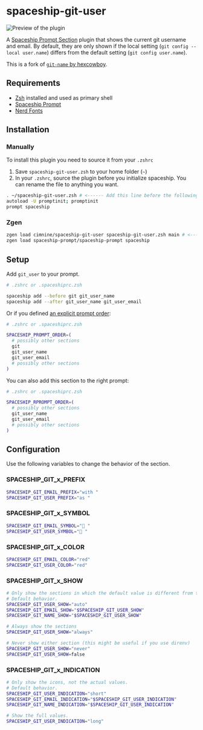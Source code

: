 # spaceship-git-user

![Preview of the plugin](https://github.com/cimnine/spaceship-git-user/assets/804532/ab93b25c-7014-44b7-a01e-94a5624cd94f)

A [Spaceship Prompt Section][spaceship-prompt] plugin that shows the current git username and email.
By default, they are only shown if the local setting (`git config --local user.name`) differs from the default setting (`git config user.name`).

This is a fork of [`git-name` by hexcowboy][original].

[spaceship-prompt]: https://github.com/denysdovhan/spaceship-prompt
[original]: https://github.com/hexcowboy/spaceship-git-name

## Requirements

- [Zsh](https://github.com/zsh-users/zsh) installed and used as primary shell
- [Spaceship Prompt](https://github.com/denysdovhan/spaceship-prompt)
- [Nerd Fonts](https://github.com/ryanoasis/nerd-fonts)

## Installation

### Manually

To install this plugin you need to source it from your `.zshrc`

1. Save `spaceship-git-user.zsh` to your home folder (`~`)
2. In your `.zshrc`, source the plugin before you initialize spaceship. You can rename the file to anything you want.

```sh
. ~/spaceship-git-user.zsh # <------ Add this line before the following!
autoload -U promptinit; promptinit
prompt spaceship
```

### Zgen

```sh
zgen load cimnine/spaceship-git-user spaceship-git-user.zsh main # <------ must be before loading spaceship!
zgen load spaceship-prompt/spaceship-prompt spaceship
```

## Setup

Add `git_user` to your prompt.

```sh
# .zshrc or .spaceshiprc.zsh

spaceship add --before git git_user_name
spaceship add --after git_user_name git_user_email
```

Or if you defined [an explicit prompt order][spaceship-prompt-order]:

[spaceship-prompt-order]: https://github.com/denysdovhan/spaceship-prompt/blob/master/docs/Options.md#order

```sh
# .zshrc or .spaceshiprc.zsh

SPACESHIP_PROMPT_ORDER=(
  # possibly other sections
  git
  git_user_name
  git_user_email
  # possibly other sections
)
```

You can also add this section to the right prompt:

```sh
# .zshrc or .spaceshiprc.zsh

SPACESHIP_RPROMPT_ORDER=(
  # possibly other sections
  git_user_name
  git_user_email
  # possibly other sections
)
```

## Configuration

Use the following variables to change the behavior of the section.

### SPACESHIP_GIT_x_PREFIX

```sh
SPACESHIP_GIT_EMAIL_PREFIX="with "
SPACESHIP_GIT_USER_PREFIX="as "
```

### SPACESHIP_GIT_x_SYMBOL

```sh
SPACESHIP_GIT_EMAIL_SYMBOL="📧 "
SPACESHIP_GIT_USER_SYMBOL="👤 "
```

### SPACESHIP_GIT_x_COLOR

```sh
SPACESHIP_GIT_EMAIL_COLOR="red"
SPACESHIP_GIT_USER_COLOR="red"
```

### SPACESHIP_GIT_x_SHOW

```sh
# Only show the sections in which the default value is different from the local one.
# Default behavior.
SPACESHIP_GIT_USER_SHOW="auto"
SPACESHIP_GIT_EMAIL_SHOW="$SPACESHIP_GIT_USER_SHOW"
SPACESHIP_GIT_NAME_SHOW="$SPACESHIP_GIT_USER_SHOW"

# Always show the sections
SPACESHIP_GIT_USER_SHOW="always"

# Never show either section (this might be useful if you use direnv)
SPACESHIP_GIT_USER_SHOW="never"
SPACESHIP_GIT_USER_SHOW=false
```

### SPACESHIP_GIT_x_INDICATION

```sh
# Only show the icons, not the actual values.
# Default behavior.
SPACESHIP_GIT_USER_INDICATION="short"
SPACESHIP_GIT_EMAIL_INDICATION="$SPACESHIP_GIT_USER_INDICATION"
SPACESHIP_GIT_NAME_INDICATION="$SPACESHIP_GIT_USER_INDICATION"

# Show the full values.
SPACESHIP_GIT_USER_INDICATION="long"
```
